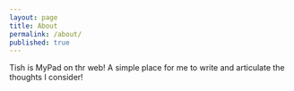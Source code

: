 ```yaml
---
layout: page
title: About
permalink: /about/
published: true
---
```


Tish is MyPad on thr web!   A simple place for me to write and articulate the thoughts I consider!

